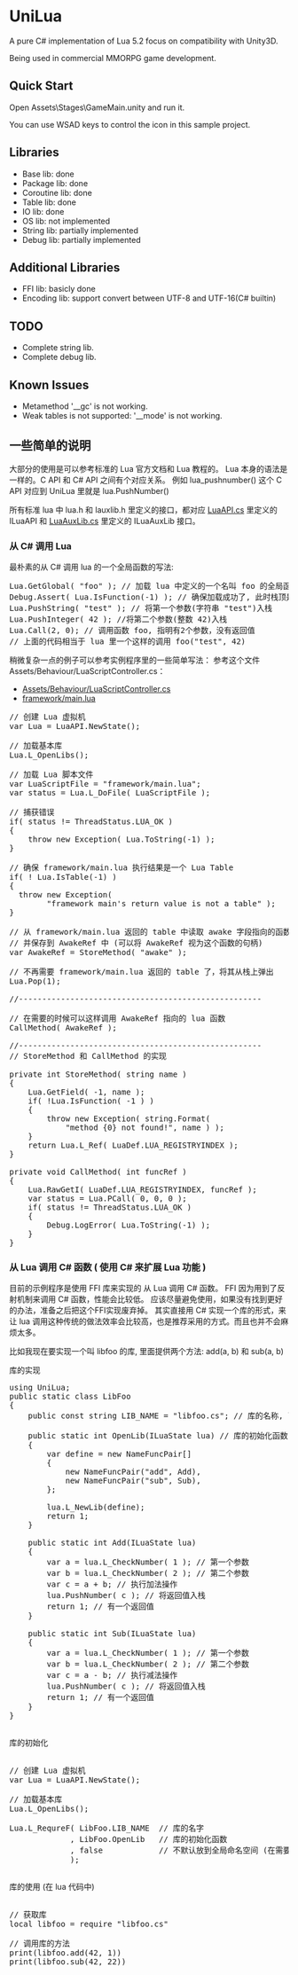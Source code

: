 # UniLua #

A pure C# implementation of Lua 5.2 focus on compatibility with Unity3D.

Being used in commercial MMORPG game development.

## Quick Start ##

Open Assets\Stages\GameMain.unity and run it.

You can use WSAD keys to control the icon in this sample project.

## Libraries ##

*   Base lib: done
*   Package lib: done
*   Coroutine lib: done
*   Table lib: done
*   IO lib: done
*   OS lib: not implemented
*   String lib: partially implemented
*   Debug lib: partially implemented

## Additional Libraries ##

*   FFI lib: basicly done
*   Encoding lib: support convert between UTF-8 and UTF-16(C# builtin)

## TODO ##

*   Complete string lib.
*   Complete debug lib.

## Known Issues ##

*   Metamethod '__gc' is not working.
*   Weak tables is not supported: '__mode' is not working.

## 一些简单的说明 ##

大部分的使用是可以参考标准的 Lua 官方文档和 Lua 教程的。
Lua 本身的语法是一样的。C API 和 C# API 之间有个对应关系。
例如 lua_pushnumber() 这个 C API 对应到 UniLua 里就是 lua.PushNumber()

所有标准 lua 中 lua.h 和 lauxlib.h 里定义的接口，都对应 <a href="https://github.com/xebecnan/UniLua/blob/master/Assets/UniLua/LuaAPI.cs">LuaAPI.cs</a> 里定义的 ILuaAPI 和 <a href="https://github.com/xebecnan/UniLua/blob/master/Assets/UniLua/LuaAuxLib.cs">LuaAuxLib.cs</a> 里定义的 ILuaAuxLib 接口。


### 从 C# 调用 Lua ###

最朴素的从 C# 调用 lua 的一个全局函数的写法:

<pre>
Lua.GetGlobal( "foo" ); // 加载 lua 中定义的一个名叫 foo 的全局函数到堆栈
Debug.Assert( Lua.IsFunction(-1) ); // 确保加载成功了, 此时栈顶是函数 foo
Lua.PushString( "test" ); // 将第一个参数(字符串 "test")入栈
Lua.PushInteger( 42 ); //将第二个参数(整数 42)入栈
Lua.Call(2, 0); // 调用函数 foo, 指明有2个参数，没有返回值
// 上面的代码相当于 lua 里一个这样的调用 foo("test", 42)
</pre>


稍微复杂一点的例子可以参考实例程序里的一些简单写法：
参考这个文件 Assets/Behaviour/LuaScriptController.cs：

* <a href="https://github.com/xebecnan/UniLua/blob/master/Assets/Behaviour/LuaScriptController.cs">Assets/Behaviour/LuaScriptController.cs</a>
* <a href="https://github.com/xebecnan/UniLua/blob/master/Assets/StreamingAssets/LuaRoot/framework/main.lua">framework/main.lua</a>

<pre>
// 创建 Lua 虚拟机
var Lua = LuaAPI.NewState();

// 加载基本库
Lua.L_OpenLibs();

// 加载 Lua 脚本文件
var LuaScriptFile = "framework/main.lua";
var status = Lua.L_DoFile( LuaScriptFile );

// 捕获错误
if( status != ThreadStatus.LUA_OK )
{
    throw new Exception( Lua.ToString(-1) );
}

// 确保 framework/main.lua 执行结果是一个 Lua Table
if( ! Lua.IsTable(-1) )
{
  throw new Exception(
		"framework main's return value is not a table" );
}

// 从 framework/main.lua 返回的 table 中读取 awake 字段指向的函数
// 并保存到 AwakeRef 中 (可以将 AwakeRef 视为这个函数的句柄)
var AwakeRef = StoreMethod( "awake" );

// 不再需要 framework/main.lua 返回的 table 了，将其从栈上弹出
Lua.Pop(1);

//----------------------------------------------------

// 在需要的时候可以这样调用 AwakeRef 指向的 lua 函数
CallMethod( AwakeRef );

//----------------------------------------------------
// StoreMethod 和 CallMethod 的实现

private int StoreMethod( string name )
{
	Lua.GetField( -1, name );
	if( !Lua.IsFunction( -1 ) )
	{
		throw new Exception( string.Format(
			"method {0} not found!", name ) );
	}
	return Lua.L_Ref( LuaDef.LUA_REGISTRYINDEX );
}

private void CallMethod( int funcRef )
{
	Lua.RawGetI( LuaDef.LUA_REGISTRYINDEX, funcRef );
	var status = Lua.PCall( 0, 0, 0 );
	if( status != ThreadStatus.LUA_OK )
	{
		Debug.LogError( Lua.ToString(-1) );
	}
}
</pre>

### 从 Lua 调用 C# 函数 ( 使用 C# 来扩展 Lua 功能 ) ###

目前的示例程序是使用 FFI 库来实现的 从 Lua 调用 C# 函数。
FFI 因为用到了反射机制来调用 C# 函数，性能会比较低。
应该尽量避免使用，如果没有找到更好的办法，准备之后把这个FFI实现废弃掉。
其实直接用 C# 实现一个库的形式，来让 lua 调用这种传统的做法效率会比较高，也是推荐采用的方式。而且也并不会麻烦太多。

比如我现在要实现一个叫 libfoo 的库, 里面提供两个方法: add(a, b) 和 sub(a, b)

库的实现

<pre>
using UniLua;
public static class LibFoo
{
    public const string LIB_NAME = "libfoo.cs"; // 库的名称, 可以是任意字符串
    
    public static int OpenLib(ILuaState lua) // 库的初始化函数
    {
        var define = new NameFuncPair[]
        {
            new NameFuncPair("add", Add),
            new NameFuncPair("sub", Sub),
        };
        
        lua.L_NewLib(define);
        return 1;
    }
    
    public static int Add(ILuaState lua)
    {
        var a = lua.L_CheckNumber( 1 ); // 第一个参数
        var b = lua.L_CheckNumber( 2 ); // 第二个参数
        var c = a + b; // 执行加法操作
        lua.PushNumber( c ); // 将返回值入栈
        return 1; // 有一个返回值
    }
    
    public static int Sub(ILuaState lua)
    {
        var a = lua.L_CheckNumber( 1 ); // 第一个参数
        var b = lua.L_CheckNumber( 2 ); // 第二个参数
        var c = a - b; // 执行减法操作
        lua.PushNumber( c ); // 将返回值入栈
        return 1; // 有一个返回值
    }
}

</pre>

库的初始化

<pre>

// 创建 Lua 虚拟机
var Lua = LuaAPI.NewState();

// 加载基本库
Lua.L_OpenLibs();

Lua.L_RequreF( LibFoo.LIB_NAME  // 库的名字
             , LibFoo.OpenLib   // 库的初始化函数
             , false            // 不默认放到全局命名空间 (在需要的地方用require获取)
             );

</pre>

库的使用 (在 lua 代码中)

<pre>

// 获取库
local libfoo = require "libfoo.cs"

// 调用库的方法
print(libfoo.add(42, 1))
print(libfoo.sub(42, 22))

</pre>
